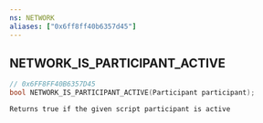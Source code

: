 ```yaml
---
ns: NETWORK
aliases: ["0x6ff8ff40b6357d45"]
---
```

## NETWORK_IS_PARTICIPANT_ACTIVE

```c
// 0x6FF8FF40B6357D45
bool NETWORK_IS_PARTICIPANT_ACTIVE(Participant participant);
```

```
Returns true if the given script participant is active
```
